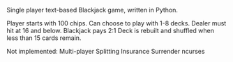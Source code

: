 
Single player text-based Blackjack game, written in Python.

Player starts with 100 chips.
Can choose to play with 1-8 decks.
Dealer must hit at 16 and below.
Blackjack pays 2:1
Deck is rebuilt and shuffled when less than 15 cards remain.


Not implemented:
    Multi-player
    Splitting
    Insurance
    Surrender
    ncurses

